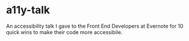 a11y-talk
=========

An accessibility talk I gave to the Front End Developers at Evernote for 10 quick wins to make their code more accessibile.
